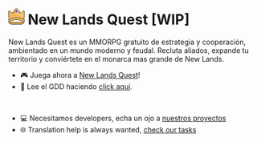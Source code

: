 # ![](https://raw.githubusercontent.com/newlands-quest/.github/main/resources/icon.png) New Lands Quest [WIP]
New Lands Quest es un MMORPG gratuito de estrategia y cooperación, ambientado en un mundo moderno y feudal.
Recluta aliados, expande tu territorio y conviértete en el monarca mas grande de New Lands.

* 🎮 Juega ahora a [New Lands Quest](https://newlands.quest)!
* 📝 Lee el GDD haciendo [click aquí](https://github.com/newlands-quest).
<br>

* 💻 Necesitamos developers, echa un ojo a [nuestros proyectos](https://github.com/orgs/newlands-quest/projects?type=beta)
* 🌐 Translation help is always wanted, [check our tasks](https://github.com/orgs/newlands-quest/projects?type=beta)
